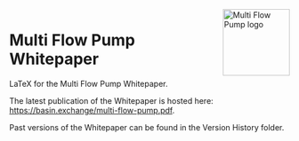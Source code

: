 <img src="https://github.com/BeanstalkFarms/Beanstalk-Brand-Assets/blob/main/multi-flow/256x256-MF.png" alt="Multi Flow Pump logo" align="right" width="120" />

# Multi Flow Pump Whitepaper

LaTeX for the Multi Flow Pump Whitepaper.

The latest publication of the Whitepaper is hosted here: https://basin.exchange/multi-flow-pump.pdf.

Past versions of the Whitepaper can be found in the Version History folder.
